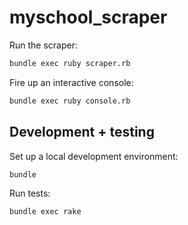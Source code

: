 # myschool_scraper

Run the scraper:

``` bash
bundle exec ruby scraper.rb
```

Fire up an interactive console:

``` bash
bundle exec ruby console.rb
```

## Development + testing

Set up a local development environment:

```
bundle
```

Run tests:

```
bundle exec rake
```
